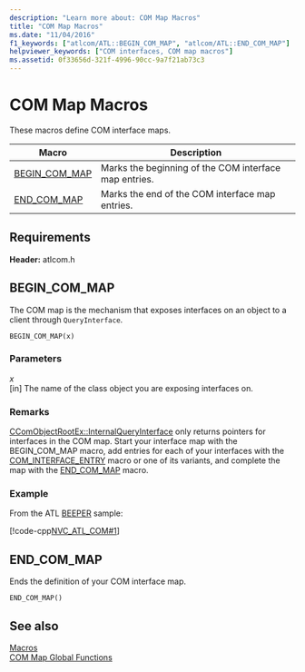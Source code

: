 ```yaml
---
description: "Learn more about: COM Map Macros"
title: "COM Map Macros"
ms.date: "11/04/2016"
f1_keywords: ["atlcom/ATL::BEGIN_COM_MAP", "atlcom/ATL::END_COM_MAP"]
helpviewer_keywords: ["COM interfaces, COM map macros"]
ms.assetid: 0f33656d-321f-4996-90cc-9a7f21ab73c3
---
```

# COM Map Macros

These macros define COM interface maps.

|Macro|Description|
|-|-|
|[BEGIN_COM_MAP](#begin_com_map)|Marks the beginning of the COM interface map entries.|
|[END_COM_MAP](#end_com_map)|Marks the end of the COM interface map entries.|

## Requirements

**Header:** atlcom.h

## <a name="begin_com_map"></a> BEGIN_COM_MAP

The COM map is the mechanism that exposes interfaces on an object to a client through `QueryInterface`.

```
BEGIN_COM_MAP(x)
```

### Parameters

*x*<br/>
[in] The name of the class object you are exposing interfaces on.

### Remarks

[CComObjectRootEx::InternalQueryInterface](ccomobjectrootex-class.md#internalqueryinterface) only returns pointers for interfaces in the COM map. Start your interface map with the BEGIN_COM_MAP macro, add entries for each of your interfaces with the [COM_INTERFACE_ENTRY](com-interface-entry-macros.md#com_interface_entry) macro or one of its variants, and complete the map with the [END_COM_MAP](#end_com_map) macro.

### Example

From the ATL [BEEPER](../../overview/visual-cpp-samples.md) sample:

[!code-cpp[NVC_ATL_COM#1](../../atl/codesnippet/cpp/com-map-macros_1.h)]

## <a name="end_com_map"></a> END_COM_MAP

Ends the definition of your COM interface map.

```
END_COM_MAP()
```

## See also

[Macros](../../atl/reference/atl-macros.md)<br/>
[COM Map Global Functions](../../atl/reference/com-map-global-functions.md)
